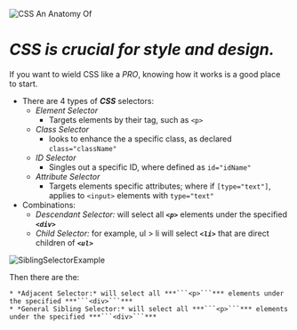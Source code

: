 ![CSS An Anatomy Of](https://i.imghippo.com/files/fjBD8489ZMw.png)

# *CSS is crucial for style and design.* 

If you want to wield CSS like a *PRO*, knowing how it works is a good place to start.

* There are 4 types of ***CSS*** selectors:
    * *Element Selector*
        * Targets elements by their tag, such as ```<p>```
    * *Class Selector*
        * looks to enhance the a specific class, as declared ```class="className"```
    * *ID Selector*
        * Singles out a specific ID, where defined as ```id="idName"```
    * *Attribute Selector*
        * Targets elements specific attributes; where if ```[type="text"]```, applies to ```<input>``` elements with ```type="text"```
* Combinations:
    * *Descendant Selector:* will select all ***```<p>```*** elements under the specified ***```<div>```***
    * *Child Selector:* for example, ul > li will select ***```<li>```*** that are direct children of ***```<ul>```***

![SiblingSelectorExample](https://th.bing.com/th/id/OIP.U__Yvu-tB-hPuhx1Vzmz8AHaFj?rs=1&pid=ImgDetMain)

Then there are the: 

    * *Adjacent Selector:* will select all ***```<p>```*** elements under the specified ***```<div>```***
    * *General Sibling Selector:* will select all ***```<p>```*** elements under the specified ***```<div>```***